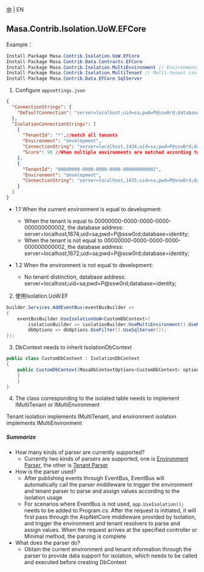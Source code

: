 [中](README.zh-CN.md) | EN

## Masa.Contrib.Isolation.UoW.EFCore

Example：

```C#
Install-Package Masa.Contrib.Isolation.UoW.EFCore
Install-Package Masa.Contrib.Data.Contracts.EFCore
Install-Package Masa.Contrib.Isolation.MultiEnvironment // Environmental isolation Quote on demand
Install-Package Masa.Contrib.Isolation.MultiTenant // Multi-tenant isolation On-demand reference
Install-Package Masa.Contrib.Data.EFCore.SqlServer
```

1. Configure `appsettings.json`
``` appsettings.json
{
  "ConnectionStrings": {
    "DefaultConnection": "server=localhost;uid=sa;pwd=P@ssw0rd;database=identity;"
  },
  "IsolationConnectionStrings": [
    {
      "TenantId": "*",//match all tenants
      "Environment": "development",
      "ConnectionString": "server=localhost,1434;uid=sa;pwd=P@ssw0rd;database=identity;",
      "Score": 99 //When multiple environments are matched according to the conditions, the highest one is selected as the link address of the current DbContext according to the descending order of scores. The default Score is 100.
    },
    {
      "TenantId": "00000000-0000-0000-0000-000000000002",
      "Environment": "development",
      "ConnectionString": "server=localhost,1435;uid=sa;pwd=P@ssw0rd;database=identity;"
    }
  ]
}
```

* 1.1 When the current environment is equal to development:
  * When the tenant is equal to 00000000-0000-0000-0000-000000000002, the database address: server=localhost,1674;uid=sa;pwd=P@ssw0rd;database=identity;
  * When the tenant is not equal to 00000000-0000-0000-0000-000000000002, the database address: server=localhost,1672;uid=sa;pwd=P@ssw0rd;database=identity;

* 1.2 When the environment is not equal to development:
  * No tenant distinction, database address: server=localhost;uid=sa;pwd=P@ssw0rd;database=identity;

2. 使用Isolation.UoW.EF
``` C#
builder.Services.AddEventBus(eventBusBuilder =>
{
    eventBusBuilder.UseIsolationUoW<CustomDbContext>(
        isolationBuilder => isolationBuilder.UseMultiEnvironment().UseMultiTenant(),// Select usage environment or tenant isolation as needed
        dbOptions => dbOptions.UseFilter().UseSqlServer());
});
```

3. DbContext needs to inherit IsolationDbContext

``` C#
public class CustomDbContext : IsolationDbContext
{
    public CustomDbContext(MasaDbContextOptions<CustomDbContext> options) : base(options)
    {
    }
}
```

4. The class corresponding to the isolated table needs to implement IMultiTenant or IMultiEnvironment

Tenant isolation implements IMultiTenant, and environment isolation implements IMultiEnvironment

##### Summarize
* How many kinds of parser are currently supported?
   * Currently two kinds of parsers are supported, one is [Environment Parser](../Masa.Contrib.Isolation.MultiEnvironment/README.md), the other is [Tenant Parser](../Masa.Contrib.Isolation.MultiTenant/README.md)
* How is the parser used?
   * After publishing events through EventBus, EventBus will automatically call the parser middleware to trigger the environment and tenant parser to parse and assign values according to the isolation usage
   * For scenarios where EventBus is not used, `app.UseIsolation();` needs to be added to Program.cs. After the request is initiated, it will first pass through the AspNetCore middleware provided by Isolation, and trigger the environment and tenant resolvers to parse and assign values. When the request arrives at the specified controller or Minimal method, the parsing is complete
* What does the parser do?
   * Obtain the current environment and tenant information through the parser to provide data support for isolation, which needs to be called and executed before creating DbContext